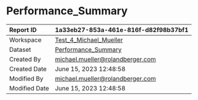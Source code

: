 



# Performance_Summary

|Report ID|1a33eb27-853a-461e-816f-d82f98b37bf1|
| :--- | :--- |
|Workspace|[Test_4_Michael_Mueller](../Workspaces/Test_4_Michael_Mueller.md)|
|Dataset|[Performance_Summary](../Datasets/Performance_Summary.md)|
|Created By|michael.mueller@rolandberger.com|
|Created Date|June 15, 2023 12:48:58|
|Modified By|michael.mueller@rolandberger.com|
|Modified Date|June 15, 2023 12:48:58|
